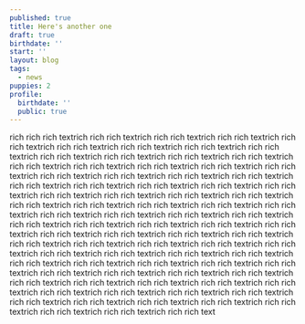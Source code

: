 ```yaml
---
published: true
title: Here's another one
draft: true
birthdate: ''
start: ''
layout: blog
tags:
  - news
puppies: 2
profile:
  birthdate: ''
  public: true
---
```

rich rich rich textrich rich rich textrich rich rich textrich rich rich textrich rich rich textrich rich rich textrich rich rich textrich rich rich textrich rich rich textrich rich rich textrich rich rich textrich rich rich textrich rich rich textrich rich rich textrich rich rich textrich rich rich textrich rich rich textrich rich rich textrich rich rich textrich rich rich textrich rich rich textrich rich rich textrich rich rich textrich rich rich textrich rich rich textrich rich rich textrich rich rich textrich rich rich textrich rich rich textrich rich rich textrich rich rich textrich rich rich textrich rich rich textrich rich rich textrich rich rich textrich rich rich textrich rich rich textrich rich rich textrich rich rich textrich rich rich textrich rich rich textrich rich rich textrich rich rich textrich rich rich textrich rich rich textrich rich rich textrich rich rich textrich rich rich textrich rich rich textrich rich rich textrich rich rich textrich rich rich textrich rich rich textrich rich rich textrich rich rich textrich rich rich textrich rich rich textrich rich rich textrich rich rich textrich rich rich textrich rich rich textrich rich rich textrich rich rich textrich rich rich textrich rich rich textrich rich rich textrich rich rich textrich rich rich textrich rich rich textrich rich rich textrich rich rich textrich rich rich textrich rich rich textrich rich rich textrich rich rich textrich rich rich textrich rich rich textrich rich rich textrich rich rich textrich rich rich textrich rich rich textrich rich rich textrich rich rich textrich rich rich text
